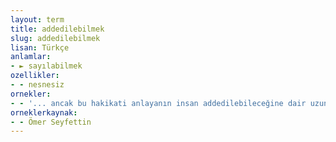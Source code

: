 ```yaml
---
layout: term
title: addedilebilmek
slug: addedilebilmek
lisan: Türkçe
anlamlar:
- ► sayılabilmek
ozellikler:
- - nesnesiz
ornekler:
- - '... ancak bu hakikati anlayanın insan addedilebileceğine dair uzun bir şiir yazmıştı.'
orneklerkaynak:
- - Ömer Seyfettin
---
```

